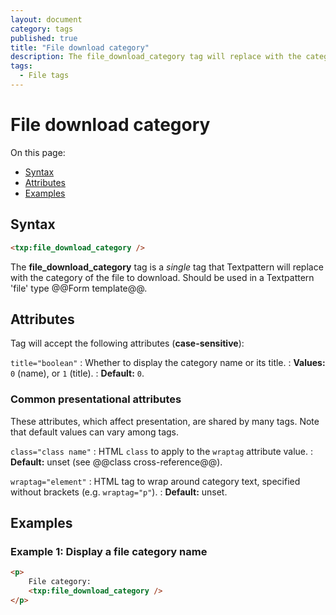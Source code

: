 ```yaml
---
layout: document
category: tags
published: true
title: "File download category"
description: The file_download_category tag will replace with the category of the file to download.
tags:
  - File tags
---
```


# File download category

On this page:

* [Syntax](#syntax)
* [Attributes](#attributes)
* [Examples](#examples)

## Syntax

~~~ html
<txp:file_download_category />
~~~

The **file_download_category** tag is a *single* tag that Textpattern will replace with the category of the file to download. Should be used in a Textpattern 'file' type @@Form template@@.

## Attributes

Tag will accept the following attributes (**case-sensitive**):

`title="boolean"`
: Whether to display the category name or its title.
: **Values:** `0` (name), or `1` (title).
: **Default:** `0`.

### Common presentational attributes

These attributes, which affect presentation, are shared by many tags. Note that default values can vary among tags.

`class="class name"`
: HTML `class` to apply to the `wraptag` attribute value.
: **Default:** unset (see @@class cross-reference@@).

`wraptag="element"`
: HTML tag to wrap around category text, specified without brackets (e.g. `wraptag="p"`).
: **Default:** unset.

## Examples

### Example 1: Display a file category name

~~~ html
<p>
    File category:
    <txp:file_download_category />
</p>
